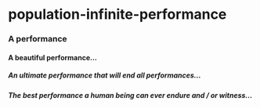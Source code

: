 # population-infinite-performance

### A performance

#### A beautiful performance...

##### An ultimate performance that will end all performances...

##### The best performance a human being can ever endure and / or witness...
